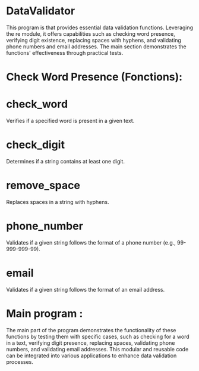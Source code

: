 # DataValidator
This program is that provides essential data validation functions. Leveraging the re module, it offers capabilities such as checking word presence, verifying digit existence, replacing spaces with hyphens, and validating phone numbers and email addresses. The main section demonstrates the functions' effectiveness through practical tests.

# Check Word Presence (Fonctions):

# check_word
Verifies if a specified word is present in a given text.

# check_digit
Determines if a string contains at least one digit.

# remove_space
Replaces spaces in a string with hyphens.

# phone_number
Validates if a given string follows the format of a phone number (e.g., 99-999-999-99).

# email
Validates if a given string follows the format of an email address.


# Main program : 

The main part of the program demonstrates the functionality of these functions by testing them with specific cases, such as checking for a word in a text, verifying digit presence, replacing spaces, validating phone numbers, and validating email addresses. This modular and reusable code can be integrated into various applications to enhance data validation processes.
